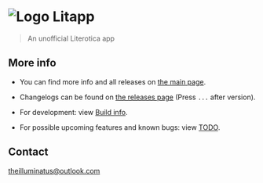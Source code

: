 
# ![Logo](https://theilluminatus.github.io/litapp/images/icon.png "Logo") Litapp

> An unofficial Literotica app

## More info

- You can find more info and all releases on [the main page](https://theilluminatus.github.io/litapp).

- Changelogs can be found on [the releases page](https://github.com/theilluminatus/litapp/releases) (Press `...` after version).

- For development: view [Build info](./BUILDINFO.md).

- For possible upcoming features and known bugs: view [TODO](./TODO.md).

## Contact

theilluminatus@outlook.com
